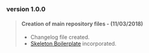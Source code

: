 ### version 1.0.0

> #### Creation of main repository files - (11/03/2018) 
> * Changelog file created.
> * [Skeleton Boilerplate](http://getskeleton.com/) incorporated.